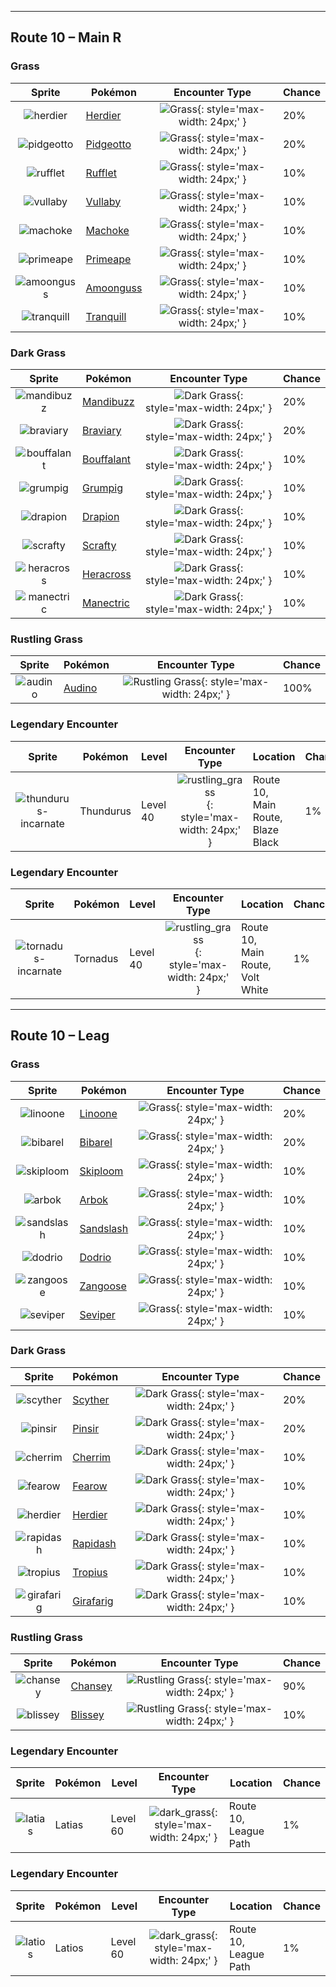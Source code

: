 

---

## Route 10 – Main R

### Grass

| Sprite | Pokémon | Encounter Type | Chance |
| :---: | --- | :---: | --- |
| ![herdier](../../assets/sprites/herdier/front.gif) | [Herdier](../../pokemon/herdier.md/) | ![Grass](../../assets/encounter_types/grass.png){: style='max-width: 24px;' } | 20% |
| ![pidgeotto](../../assets/sprites/pidgeotto/front.gif) | [Pidgeotto](../../pokemon/pidgeotto.md/) | ![Grass](../../assets/encounter_types/grass.png){: style='max-width: 24px;' } | 20% |
| ![rufflet](../../assets/sprites/rufflet/front.gif) | [Rufflet](../../pokemon/rufflet.md/) | ![Grass](../../assets/encounter_types/grass.png){: style='max-width: 24px;' } | 10% |
| ![vullaby](../../assets/sprites/vullaby/front.gif) | [Vullaby](../../pokemon/vullaby.md/) | ![Grass](../../assets/encounter_types/grass.png){: style='max-width: 24px;' } | 10% |
| ![machoke](../../assets/sprites/machoke/front.gif) | [Machoke](../../pokemon/machoke.md/) | ![Grass](../../assets/encounter_types/grass.png){: style='max-width: 24px;' } | 10% |
| ![primeape](../../assets/sprites/primeape/front.gif) | [Primeape](../../pokemon/primeape.md/) | ![Grass](../../assets/encounter_types/grass.png){: style='max-width: 24px;' } | 10% |
| ![amoonguss](../../assets/sprites/amoonguss/front.gif) | [Amoonguss](../../pokemon/amoonguss.md/) | ![Grass](../../assets/encounter_types/grass.png){: style='max-width: 24px;' } | 10% |
| ![tranquill](../../assets/sprites/tranquill/front.gif) | [Tranquill](../../pokemon/tranquill.md/) | ![Grass](../../assets/encounter_types/grass.png){: style='max-width: 24px;' } | 10%

### Dark Grass

| Sprite | Pokémon | Encounter Type | Chance |
| :---: | --- | :---: | --- |
| ![mandibuzz](../../assets/sprites/mandibuzz/front.gif) | [Mandibuzz](../../pokemon/mandibuzz.md/) | ![Dark Grass](../../assets/encounter_types/dark_grass.png){: style='max-width: 24px;' } | 20% |
| ![braviary](../../assets/sprites/braviary/front.gif) | [Braviary](../../pokemon/braviary.md/) | ![Dark Grass](../../assets/encounter_types/dark_grass.png){: style='max-width: 24px;' } | 20% |
| ![bouffalant](../../assets/sprites/bouffalant/front.gif) | [Bouffalant](../../pokemon/bouffalant.md/) | ![Dark Grass](../../assets/encounter_types/dark_grass.png){: style='max-width: 24px;' } | 10% |
| ![grumpig](../../assets/sprites/grumpig/front.gif) | [Grumpig](../../pokemon/grumpig.md/) | ![Dark Grass](../../assets/encounter_types/dark_grass.png){: style='max-width: 24px;' } | 10% |
| ![drapion](../../assets/sprites/drapion/front.gif) | [Drapion](../../pokemon/drapion.md/) | ![Dark Grass](../../assets/encounter_types/dark_grass.png){: style='max-width: 24px;' } | 10% |
| ![scrafty](../../assets/sprites/scrafty/front.gif) | [Scrafty](../../pokemon/scrafty.md/) | ![Dark Grass](../../assets/encounter_types/dark_grass.png){: style='max-width: 24px;' } | 10% |
| ![heracross](../../assets/sprites/heracross/front.gif) | [Heracross](../../pokemon/heracross.md/) | ![Dark Grass](../../assets/encounter_types/dark_grass.png){: style='max-width: 24px;' } | 10% |
| ![manectric](../../assets/sprites/manectric/front.gif) | [Manectric](../../pokemon/manectric.md/) | ![Dark Grass](../../assets/encounter_types/dark_grass.png){: style='max-width: 24px;' } | 10%

### Rustling Grass

| Sprite | Pokémon | Encounter Type | Chance |
| :---: | --- | :---: | --- |
| ![audino](../../assets/sprites/audino/front.gif) | [Audino](../../pokemon/audino.md/) | ![Rustling Grass](../../assets/encounter_types/rustling_grass.png){: style='max-width: 24px;' } | 100% |

### Legendary Encounter

| Sprite | Pokémon | Level | Encounter Type | Location | Chance |
| :---: | --- | --- | :---: | --- | --- |
| ![thundurus-incarnate](../../assets/sprites/thundurus-incarnate/front.gif) | Thundurus | Level 40 | ![rustling_grass](../../assets/encounter_types/rustling_grass.png){: style='max-width: 24px;' } | Route 10,<br>Main Route,<br>Blaze Black | 1% |

### Legendary Encounter

| Sprite | Pokémon | Level | Encounter Type | Location | Chance |
| :---: | --- | --- | :---: | --- | --- |
| ![tornadus-incarnate](../../assets/sprites/tornadus-incarnate/front.gif) | Tornadus | Level 40 | ![rustling_grass](../../assets/encounter_types/rustling_grass.png){: style='max-width: 24px;' } | Route 10,<br>Main Route,<br>Volt White | 1%

---

## Route 10 – Leag

### Grass

| Sprite | Pokémon | Encounter Type | Chance |
| :---: | --- | :---: | --- |
| ![linoone](../../assets/sprites/linoone/front.gif) | [Linoone](../../pokemon/linoone.md/) | ![Grass](../../assets/encounter_types/grass.png){: style='max-width: 24px;' } | 20% |
| ![bibarel](../../assets/sprites/bibarel/front.gif) | [Bibarel](../../pokemon/bibarel.md/) | ![Grass](../../assets/encounter_types/grass.png){: style='max-width: 24px;' } | 20% |
| ![skiploom](../../assets/sprites/skiploom/front.gif) | [Skiploom](../../pokemon/skiploom.md/) | ![Grass](../../assets/encounter_types/grass.png){: style='max-width: 24px;' } | 10% |
| ![arbok](../../assets/sprites/arbok/front.gif) | [Arbok](../../pokemon/arbok.md/) | ![Grass](../../assets/encounter_types/grass.png){: style='max-width: 24px;' } | 10% |
| ![sandslash](../../assets/sprites/sandslash/front.gif) | [Sandslash](../../pokemon/sandslash.md/) | ![Grass](../../assets/encounter_types/grass.png){: style='max-width: 24px;' } | 10% |
| ![dodrio](../../assets/sprites/dodrio/front.gif) | [Dodrio](../../pokemon/dodrio.md/) | ![Grass](../../assets/encounter_types/grass.png){: style='max-width: 24px;' } | 10% |
| ![zangoose](../../assets/sprites/zangoose/front.gif) | [Zangoose](../../pokemon/zangoose.md/) | ![Grass](../../assets/encounter_types/grass.png){: style='max-width: 24px;' } | 10% |
| ![seviper](../../assets/sprites/seviper/front.gif) | [Seviper](../../pokemon/seviper.md/) | ![Grass](../../assets/encounter_types/grass.png){: style='max-width: 24px;' } | 10%

### Dark Grass

| Sprite | Pokémon | Encounter Type | Chance |
| :---: | --- | :---: | --- |
| ![scyther](../../assets/sprites/scyther/front.gif) | [Scyther](../../pokemon/scyther.md/) | ![Dark Grass](../../assets/encounter_types/dark_grass.png){: style='max-width: 24px;' } | 20% |
| ![pinsir](../../assets/sprites/pinsir/front.gif) | [Pinsir](../../pokemon/pinsir.md/) | ![Dark Grass](../../assets/encounter_types/dark_grass.png){: style='max-width: 24px;' } | 20% |
| ![cherrim](../../assets/sprites/cherrim/front.gif) | [Cherrim](../../pokemon/cherrim.md/) | ![Dark Grass](../../assets/encounter_types/dark_grass.png){: style='max-width: 24px;' } | 10% |
| ![fearow](../../assets/sprites/fearow/front.gif) | [Fearow](../../pokemon/fearow.md/) | ![Dark Grass](../../assets/encounter_types/dark_grass.png){: style='max-width: 24px;' } | 10% |
| ![herdier](../../assets/sprites/herdier/front.gif) | [Herdier](../../pokemon/herdier.md/) | ![Dark Grass](../../assets/encounter_types/dark_grass.png){: style='max-width: 24px;' } | 10% |
| ![rapidash](../../assets/sprites/rapidash/front.gif) | [Rapidash](../../pokemon/rapidash.md/) | ![Dark Grass](../../assets/encounter_types/dark_grass.png){: style='max-width: 24px;' } | 10% |
| ![tropius](../../assets/sprites/tropius/front.gif) | [Tropius](../../pokemon/tropius.md/) | ![Dark Grass](../../assets/encounter_types/dark_grass.png){: style='max-width: 24px;' } | 10% |
| ![girafarig](../../assets/sprites/girafarig/front.gif) | [Girafarig](../../pokemon/girafarig.md/) | ![Dark Grass](../../assets/encounter_types/dark_grass.png){: style='max-width: 24px;' } | 10%

### Rustling Grass

| Sprite | Pokémon | Encounter Type | Chance |
| :---: | --- | :---: | --- |
| ![chansey](../../assets/sprites/chansey/front.gif) | [Chansey](../../pokemon/chansey.md/) | ![Rustling Grass](../../assets/encounter_types/rustling_grass.png){: style='max-width: 24px;' } | 90% |
| ![blissey](../../assets/sprites/blissey/front.gif) | [Blissey](../../pokemon/blissey.md/) | ![Rustling Grass](../../assets/encounter_types/rustling_grass.png){: style='max-width: 24px;' } | 10% |

### Legendary Encounter

| Sprite | Pokémon | Level | Encounter Type | Location | Chance |
| :---: | --- | --- | :---: | --- | --- |
| ![latias](../../assets/sprites/latias/front.gif) | Latias | Level 60 | ![dark_grass](../../assets/encounter_types/dark_grass.png){: style='max-width: 24px;' } | Route 10,<br>League Path | 1% |

### Legendary Encounter

| Sprite | Pokémon | Level | Encounter Type | Location | Chance |
| :---: | --- | --- | :---: | --- | --- |
| ![latios](../../assets/sprites/latios/front.gif) | Latios | Level 60 | ![dark_grass](../../assets/encounter_types/dark_grass.png){: style='max-width: 24px;' } | Route 10,<br>League Path | 1% |
